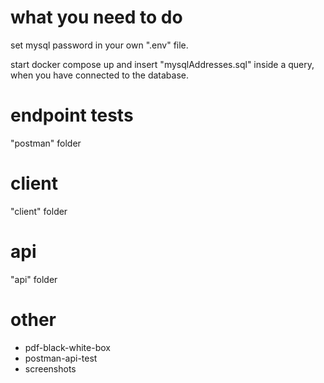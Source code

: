 # what you need to do

set mysql password in your own ".env" file.

start docker compose up and insert "mysqlAddresses.sql" inside a query, when you have connected to the database. 


# endpoint tests

"postman" folder

# client

"client" folder

# api

"api" folder

# other

- pdf-black-white-box
- postman-api-test
- screenshots
